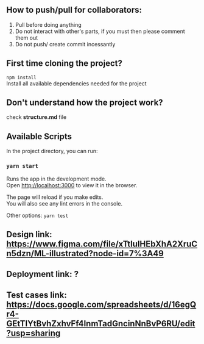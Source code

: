 ## How to push/pull for collaborators: 
1. Pull before doing anything
2. Do not interact with other's parts, if you must then please comment them out
3. Do not push/ create commit incessantly

## First time cloning the project?
`npm install` \
Install all available dependencies needed for the project

## Don't understand how the project work?
check **structure.md** file

## Available Scripts

In the project directory, you can run:

### `yarn start`

Runs the app in the development mode.\
Open [http://localhost:3000](http://localhost:3000) to view it in the browser.

The page will reload if you make edits.\
You will also see any lint errors in the console.

Other options: `yarn test`

## Design link: https://www.figma.com/file/xTtIulHEbXhA2XruCn5dzn/ML-illustrated?node-id=7%3A49


## Deployment link: ?


## Test cases link: https://docs.google.com/spreadsheets/d/16egQr4-GEtTIYtBvhZxhvFf4InmTadGncinNnBvP6RU/edit?usp=sharing
